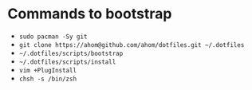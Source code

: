 # Commands to bootstrap

* ```sudo pacman -Sy git```
* ```git clone https://ahom@github.com/ahom/dotfiles.git ~/.dotfiles```
* ```~/.dotfiles/scripts/bootstrap```
* ```~/.dotfiles/scripts/install```
* ```vim +PlugInstall```
* ```chsh -s /bin/zsh```


